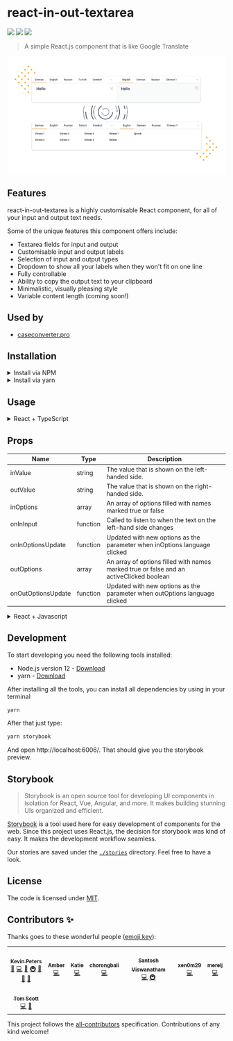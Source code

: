 # react-in-out-textarea

![](https://img.shields.io/github/license/igeligel/react-in-out-textarea) ![](https://img.shields.io/npm/v/react-in-out-textarea) ![](https://img.shields.io/github/workflow/status/igeligel/react-in-out-textarea/CI)

> A simple React.js component that is like Google Translate

![](./docs/showcase.png)

## Features

react-in-out-textarea is a highly customisable React component, for all of your input and output text needs. 

Some of the unique features this component offers include:

- Textarea fields for input and output
- Customisable input and output labels
- Selection of input and output types
- Dropdown to show all your labels when they won't fit on one line
- Fully controllable
- Ability to copy the output text to your clipboard
- Minimalistic, visually pleasing style 
- Variable content length (coming soon!)


## Used by

- [caseconverter.pro](https://caseconverter.pro/app)

## Installation

<details>
  <summary>Install via NPM</summary>
  
  ```bash
  npm install --save react-in-out-textarea
  ```
</details>

<details>
  <summary>Install via yarn</summary>
  
  ```bash
  yarn add react-in-out-textarea
  ```
</details>

## Usage

<details>
 <summary>React + TypeScript</summary>

[CodeSandbox Example](https://codesandbox.io/s/react-in-out-textarea-typescript-react-egi57?file=/src/ExampleComponent.tsx)

Code Example:

```tsx
import React, { useState } from 'react';
import { InOutTextarea, InOptions, OutOptions } from 'react-in-out-textarea';

export const ExampleComponent = () => {
  const [inValue, setInValue] = useState<string>('');
  const [outValue, setOutValue] = useState<string>('');
  const [inOptions, setInOptions] = useState<InOptions>([
    {
      name: 'English',
      active: true,
    },
    {
      name: 'German',
      active: false,
    },
  ]);
  const [outOptions, setOutOptions] = useState<OutOptions>([
    {
      name: 'Chinese',
      active: true,
      activeClicked: false,
    },
  ]);

  return (
    <InOutTextarea
      inValue={inValue}
      outValue={outValue}
      onInInput={(newValue) => {
        setInValue(newValue);
        setOutValue(newValue);
      }}
      inOptions={inOptions}
      onInOptionsUpdate={(newInOptions) => {
        setInOptions(newInOptions);
      }}
      outOptions={outOptions}
      onOutOptionsUpdate={(newOutOptions) => {
        setOutOptions(newOutOptions);
      }}
    />
  );
};
```

</details>


## Props

| Name  | Type | Description |
| --- | --- | --- |
| inValue  | string  | The value that is shown on the left-handed side. |
| outValue  | string  | The value that is shown on the right-handed side. |
| inOptions | array | An array of options filled with names marked true or false |
| onInInput | function | Called to listen to when the text on the left-hand side changes |
| onInOptionsUpdate | function | Updated with new options as the parameter when inOptions language clicked |
| outOptions | array | An array of options filled with names marked true or false and an activeClicked boolean |
| onOutOptionsUpdate | function | Updated with new options as the parameter when outOptions language clicked |

<details>
  <summary>React + Javascript</summary>
  
  [CodeSandbox Example](https://codesandbox.io/s/react-in-out-textarea-javascript-react-kcl37?file=/src/ExampleComponent.js)

  Code Example:

  ```js
  import React, { useState } from "react";
  import { InOutTextarea } from "react-in-out-textarea";

  export const ExampleComponent = () => {
    const [inValue, setInValue] = useState("");
    const [outValue, setOutValue] = useState("");
    const [inOptions, setInOptions] = useState([
      {
        name: "English",
        active: true
      },
      {
        name: "German",
        active: false
      }
    ]);
    const [outOptions, setOutOptions] = useState([
      {
        name: "Chinese",
        active: true,
        activeClicked: false
      }
    ]);

    return (
      <InOutTextarea
        inValue={inValue}
        outValue={outValue}
        onInInput={(newValue) => {
          setInValue(newValue);
          setOutValue(newValue);
        }}
        inOptions={inOptions}
        onInOptionsUpdate={(newInOptions) => {
          setInOptions(newInOptions);
        }}
        outOptions={outOptions}
        onOutOptionsUpdate={(newOutOptions) => {
          setOutOptions(newOutOptions);
        }}
      />
    );
  };
  ```
</details>


## Development

To start developing you need the following tools installed:

- Node.js version 12 - [Download](https://nodejs.org/en/download/)
- yarn - [Download](https://classic.yarnpkg.com/en/docs/install/#mac-stable)

After installing all the tools, you can install all dependencies by using in your terminal

```bash
yarn
```

After that just type:

```bash
yarn storybook
```

And open http://localhost:6006/. That should give you the storybook preview.

## Storybook

> Storybook is an open source tool for developing UI components in isolation for React, Vue, Angular, and more. It makes building stunning UIs organized and efficient.

[Storybook](https://storybook.js.org/) is a tool used here for easy development of components for the web. Since this project uses React.js, the decision for storybook was kind of easy. It makes the development workflow seamless.

Our stories are saved under the [`./stories`](./stories) directory. Feel free to have a look.

## License

The code is licensed under [MIT](./LICENSE).

## Contributors ✨

Thanks goes to these wonderful people ([emoji key](https://allcontributors.org/docs/en/emoji-key)):

<!-- ALL-CONTRIBUTORS-LIST:START - Do not remove or modify this section -->
<!-- prettier-ignore-start -->
<!-- markdownlint-disable -->
<table>
  <tr>
    <td align="center"><a href="https://www.kevinpeters.net/about/"><img src="https://avatars1.githubusercontent.com/u/12736734?v=4" width="100px;" alt=""/><br /><sub><b>Kevin Peters</b></sub></a><br /><a href="#business-igeligel" title="Business development">💼</a> <a href="https://github.com/igeligel/react-in-out-textarea/commits?author=igeligel" title="Code">💻</a> <a href="#design-igeligel" title="Design">🎨</a> <a href="#infra-igeligel" title="Infrastructure (Hosting, Build-Tools, etc)">🚇</a> <a href="#maintenance-igeligel" title="Maintenance">🚧</a> <a href="#question-igeligel" title="Answering Questions">💬</a> <a href="https://github.com/igeligel/react-in-out-textarea/pulls?q=is%3Apr+reviewed-by%3Aigeligel" title="Reviewed Pull Requests">👀</a></td>
    <td align="center"><a href="https://codepen.io/SheWolf/"><img src="https://avatars3.githubusercontent.com/u/11381749?v=4" width="100px;" alt=""/><br /><sub><b>Amber</b></sub></a><br /><a href="https://github.com/igeligel/react-in-out-textarea/commits?author=SheW0lf" title="Code">💻</a></td>
    <td align="center"><a href="http://katieannabelle.dev"><img src="https://avatars0.githubusercontent.com/u/50029859?v=4" width="100px;" alt=""/><br /><sub><b>Katie</b></sub></a><br /><a href="https://github.com/igeligel/react-in-out-textarea/commits?author=katieraby" title="Code">💻</a></td>
    <td align="center"><a href="https://github.com/hambali999"><img src="https://avatars3.githubusercontent.com/u/61378823?v=4" width="100px;" alt=""/><br /><sub><b>chorongbali</b></sub></a><br /><a href="https://github.com/igeligel/react-in-out-textarea/commits?author=hambali999" title="Code">💻</a></td>
    <td align="center"><a href="http://devcer.github.io/"><img src="https://avatars1.githubusercontent.com/u/3799600?v=4" width="100px;" alt=""/><br /><sub><b>Santosh Viswanatham</b></sub></a><br /><a href="https://github.com/igeligel/react-in-out-textarea/commits?author=devcer" title="Code">💻</a> <a href="#infra-devcer" title="Infrastructure (Hosting, Build-Tools, etc)">🚇</a></td>
    <td align="center"><a href="https://github.com/xen0m29"><img src="https://avatars2.githubusercontent.com/u/44066914?v=4" width="100px;" alt=""/><br /><sub><b>xen0m29</b></sub></a><br /><a href="https://github.com/igeligel/react-in-out-textarea/commits?author=xen0m29" title="Code">💻</a></td>
    <td align="center"><a href="https://github.com/merelj"><img src="https://avatars3.githubusercontent.com/u/3993495?v=4" width="100px;" alt=""/><br /><sub><b>merelj</b></sub></a><br /><a href="https://github.com/igeligel/react-in-out-textarea/commits?author=merelj" title="Code">💻</a></td>
  </tr>
  <tr>
    <td align="center"><a href="https://github.com/Silver292"><img src="https://avatars3.githubusercontent.com/u/5542588?v=4" width="100px;" alt=""/><br /><sub><b>Tom Scott</b></sub></a><br /><a href="https://github.com/igeligel/react-in-out-textarea/commits?author=Silver292" title="Code">💻</a> <a href="https://github.com/igeligel/react-in-out-textarea/commits?author=Silver292" title="Documentation">📖</a></td>
  </tr>
</table>

<!-- markdownlint-enable -->
<!-- prettier-ignore-end -->
<!-- ALL-CONTRIBUTORS-LIST:END -->

This project follows the [all-contributors](https://github.com/all-contributors/all-contributors) specification. Contributions of any kind welcome!

